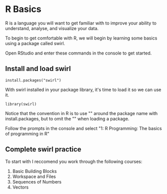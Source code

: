 # R Basics

R is a language you will want to get familiar with to improve your ability to understand, analyse, and visualize your data.

To begin to get comfortable with R, we will begin by learning some basics using a package called swirl.

Open RStudio and enter these commands in the console to get started.

## Install and load swirl
```
install.packages("swirl")
```
With swirl installed in your package library, it's time to load it so we can use it.

```
library(swirl)
```
Notice that the convention in R is to use "" around the package name with install.packages, but to omit the "" when loading a package.

Follow the prompts in the console and select "1: R Programming: The basics of programming in R"

## Complete swirl practice
To start with I reccomend you work through the following courses:

1. Basic Building Blocks      
2. Workspace and Files       
3. Sequences of Numbers
4. Vectors
